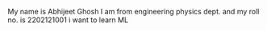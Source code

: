 My name is  Abhijeet Ghosh
I am from engineering physics dept. and my roll no. is 2202121001
i want to learn ML

